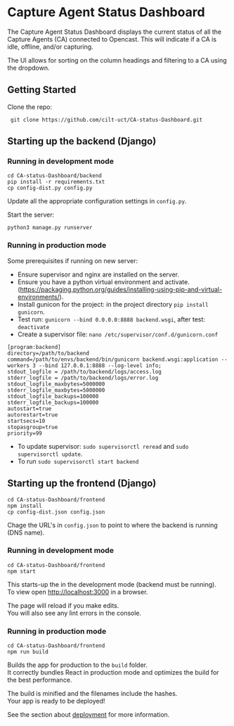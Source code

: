# Capture Agent Status Dashboard

The Capture Agent Status Dashboard displays the current status of all the Capture Agents (CA) connected to Opencast. This will indicate if a CA is idle, offline, and/or capturing. 

The UI allows for sorting on the column headings and filtering to a CA using the dropdown.

## Getting Started

Clone the repo:
```
 git clone https://github.com/cilt-uct/CA-status-Dashboard.git
``` 

## Starting up the backend (Django)

### Running in development mode
```
cd CA-status-Dashboard/backend
pip install -r requirements.txt
cp config-dist.py config.py
```

Update all the appropriate configuration settings in `config.py`.

Start the server:
```
python3 manage.py runserver
```

### Running in production mode

Some prerequisites if running on new server:
* Ensure supervisor and nginx are installed on the server.
* Ensure you have a python virtual environment and activate. (https://packaging.python.org/guides/installing-using-pip-and-virtual-environments/).
* Install gunicon for the project: in the project directory `pip install gunicorn`.
* Test run: `gunicorn --bind 0.0.0.0:8888 backend.wsgi`, after test: `deactivate`
* Create a supervisor file: `nano /etc/supervisor/conf.d/gunicorn.conf`

```
[program:backend]
directory=/path/to/backend
command=/path/to/envs/backend/bin/gunicorn backend.wsgi:application --workers 3 --bind 127.0.0.1:8888 --log-level info;
stdout_logfile = /path/to/backend/logs/access.log
stderr_logfile = /path/to/backend/logs/error.log
stdout_logfile_maxbytes=5000000
stderr_logfile_maxbytes=5000000
stdout_logfile_backups=100000
stderr_logfile_backups=100000
autostart=true
autorestart=true
startsecs=10
stopasgroup=true
priority=99
```

* To update supervisor: `sudo supervisorctl reread` and `sudo supervisorctl update`.
* To run `sudo supervisorctl start backend`

## Starting up the frontend (Django)

``` 
cd CA-status-Dashboard/frontend
npm install
cp config-dist.json config.json
```

Chage the URL's in `config.json` to point to where the backend is running (DNS name).

### Running in development mode
```
cd CA-status-Dashboard/frontend
npm start
```

This starts-up the in the development mode (backend must be running).\
To view open [http://localhost:3000](http://localhost:3000) in a browser.

The page will reload if you make edits.\
You will also see any lint errors in the console.

### Running in production mode
```
cd CA-status-Dashboard/frontend
npm run build
```
Builds the app for production to the `build` folder.\
It correctly bundles React in production mode and optimizes the build for the best performance.

The build is minified and the filenames include the hashes.\
Your app is ready to be deployed!

See the section about [deployment](https://facebook.github.io/create-react-app/docs/deployment) for more information.
